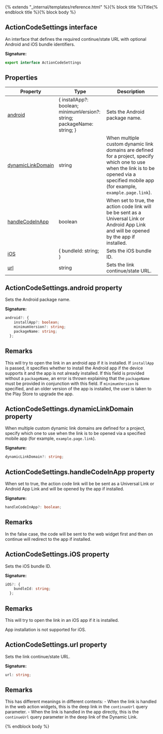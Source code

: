 {% extends "_internal/templates/reference.html" %}{% block title %}Title{% endblock title %}{% block body %}
## ActionCodeSettings interface

An interface that defines the required continue/state URL with optional Android and iOS bundle identifiers.

<b>Signature:</b>

```typescript
export interface ActionCodeSettings 
```

## Properties

|  Property | Type | Description |
|  --- | --- | --- |
|  [android](./auth-types.actioncodesettings.md#actioncodesettingsandroid_property) | { installApp?: boolean; minimumVersion?: string; packageName: string; } | Sets the Android package name. |
|  [dynamicLinkDomain](./auth-types.actioncodesettings.md#actioncodesettingsdynamiclinkdomain_property) | string | When multiple custom dynamic link domains are defined for a project, specify which one to use when the link is to be opened via a specified mobile app (for example, <code>example.page.link</code>). |
|  [handleCodeInApp](./auth-types.actioncodesettings.md#actioncodesettingshandlecodeinapp_property) | boolean | When set to true, the action code link will be be sent as a Universal Link or Android App Link and will be opened by the app if installed. |
|  [iOS](./auth-types.actioncodesettings.md#actioncodesettingsios_property) | { bundleId: string; } | Sets the iOS bundle ID. |
|  [url](./auth-types.actioncodesettings.md#actioncodesettingsurl_property) | string | Sets the link continue/state URL. |

## ActionCodeSettings.android property

Sets the Android package name.

<b>Signature:</b>

```typescript
android?: {
    installApp?: boolean;
    minimumVersion?: string;
    packageName: string;
  };
```

## Remarks

This will try to open the link in an android app if it is installed. If `installApp` is passed, it specifies whether to install the Android app if the device supports it and the app is not already installed. If this field is provided without a `packageName`<!-- -->, an error is thrown explaining that the `packageName` must be provided in conjunction with this field. If `minimumVersion` is specified, and an older version of the app is installed, the user is taken to the Play Store to upgrade the app.

## ActionCodeSettings.dynamicLinkDomain property

When multiple custom dynamic link domains are defined for a project, specify which one to use when the link is to be opened via a specified mobile app (for example, `example.page.link`<!-- -->).

<b>Signature:</b>

```typescript
dynamicLinkDomain?: string;
```

## ActionCodeSettings.handleCodeInApp property

When set to true, the action code link will be be sent as a Universal Link or Android App Link and will be opened by the app if installed.

<b>Signature:</b>

```typescript
handleCodeInApp?: boolean;
```

## Remarks

In the false case, the code will be sent to the web widget first and then on continue will redirect to the app if installed.

## ActionCodeSettings.iOS property

Sets the iOS bundle ID.

<b>Signature:</b>

```typescript
iOS?: {
    bundleId: string;
  };
```

## Remarks

This will try to open the link in an iOS app if it is installed.

App installation is not supported for iOS.

## ActionCodeSettings.url property

Sets the link continue/state URL.

<b>Signature:</b>

```typescript
url: string;
```

## Remarks

This has different meanings in different contexts: - When the link is handled in the web action widgets, this is the deep link in the `continueUrl` query parameter. - When the link is handled in the app directly, this is the `continueUrl` query parameter in the deep link of the Dynamic Link.

{% endblock body %}
